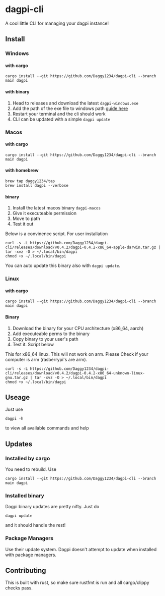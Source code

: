 # dagpi-cli

A cool little CLI for managing your dagpi instance!

## Install

### Windows

#### with cargo

```shell
cargo install --git https://github.com/Daggy1234/dagpi-cli --branch main dagpi
```

#### with binary

1) Head to releases and download the latest `dagpi-windows.exe`
2) Add the path of the exe file to windows path [guide here](https://www.mathworks.com/matlabcentral/answers/94933-how-do-i-edit-my-system-path-in-windows)
3) Restart your terminal and the cli should work
4) CLI can be updated with a simple `dagpi update`

### Macos

#### with cargo

```shell
cargo install --git https://github.com/Daggy1234/dagpi-cli --branch main dagpi
```

#### with homebrew

```shell
brew tap daggy1234/tap
brew install dagpi --verbose
```

#### binary

1) Install the latest macos binary `dagpi-macos`
2) Give it executeable permission 
3) Move to path
4) Test it out

Below is a convinence script. For user installation

```shell
curl -s -L https://github.com/Daggy1234/dagpi-cli/releases/download/v0.4.2/dagpi-0.4.2-x86_64-apple-darwin.tar.gz | tar -xvz -O > ~/.local/bin/dagpi
chmod +x ~/.local/bin/dagpi
```

You can auto update this binary also with `dagpi update`.

### Linux

#### with cargo

```shell
cargo install --git https://github.com/Daggy1234/dagpi-cli --branch main dagpi
```

#### Binary

1) Download the binary for your CPU architecture (x86_64, aarch)
2) Add executeable perms to the binary
3) Copy binary to your user's path
4) Test it. Script below

This for x86_64 linux. This will not work on arm. Please Check if your computer is arm (rasberrypi's are arm).

```shell
curl -s -L https://github.com/Daggy1234/dagpi-cli/releases/download/v0.4.2/dagpi-0.4.2-x86_64-unknown-linux-gnu.tar.gz | tar -xvz -O > ~/.local/bin/dagpi
chmod +x ~/.local/bin/dagpi
```

## Useage

Just use 
```shell
dagpi -h
```

to view all available commands and help

## Updates

### Installed by cargo

You need to rebuild. Use 

```shell
cargo install --git https://github.com/Daggy1234/dagpi-cli --branch main dagpi
```

### Installed binary

Dagpi binary updates are pretty nifty.  Just do 
```cargo
dagpi update
```
and it should handle the rest!

### Package Managers

Use their update system. Dagpi doesn't attempt to update when installed with package managers.

## Contributing

This is built with rust, so make sure rustfmt is run and all cargo/clippy checks pass.

